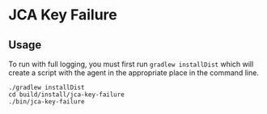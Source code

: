 # JCA Key Failure

## Usage

To run with full logging, you must first run `gradlew installDist` which will create a script with the agent in the appropriate place in the command line.

```
./gradlew installDist
cd build/install/jca-key-failure
./bin/jca-key-failure
```
